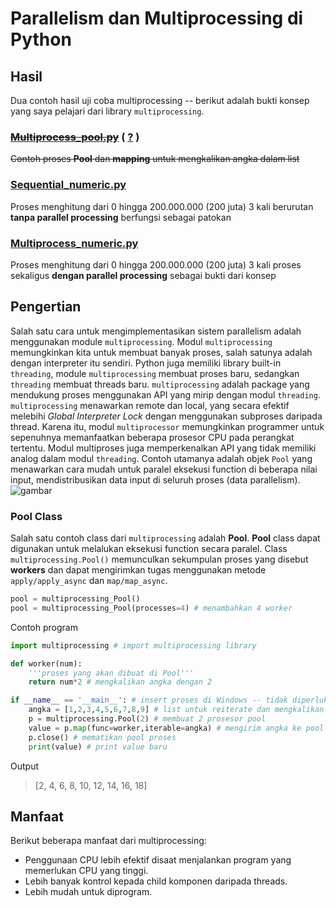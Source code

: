 # Parallelism dan Multiprocessing di Python

## Hasil

Dua contoh hasil uji coba multiprocessing -- berikut adalah bukti konsep yang saya pelajari dari library `multiprocessing`.

### ~~[Multiprocess_pool.py](https://github.com/Say1ddd/python-parallelism/commit/4358132caa9a040a8d58373b74f3cbf67764f609)~~ ( [?](https://github.com/Say1ddd/python-parallelism/commit/4358132caa9a040a8d58373b74f3cbf67764f609#commitcomment-138664697) )

~~Contoh proses **Pool** dan **mapping** untuk mengkalikan angka dalam list~~

### [Sequential_numeric.py](./sequential_numeric.py)

Proses menghitung dari 0 hingga 200.000.000 (200 juta) 3 kali berurutan **tanpa parallel processing** berfungsi sebagai patokan

### [Multiprocess_numeric.py](./multiprocess_numeric.py)

Proses menghitung dari 0 hingga 200.000.000 (200 juta) 3 kali proses sekaligus **dengan parallel processing** sebagai bukti dari konsep

## Pengertian

Salah satu cara untuk mengimplementasikan sistem parallelism adalah menggunakan module `multiprocessing`. Modul `multiprocessing` memungkinkan kita untuk membuat banyak proses, salah satunya adalah dengan interpreter itu sendiri. Python juga memiliki library built-in `threading`, module `multiprocessing` membuat proses baru, sedangkan `threading` membuat threads baru. `multiprocessing` adalah package yang mendukung proses menggunakan API yang mirip dengan modul `threading`. `multiprocessing` menawarkan remote dan local, yang secara efektif melebihi _Global Interpreter Lock_ dengan menggunakan subproses daripada thread. Karena itu, modul `multiprocessor` memungkinkan programmer untuk sepenuhnya memanfaatkan beberapa prosesor CPU pada perangkat tertentu. Modul multiproses juga memperkenalkan API yang tidak memiliki analog dalam modul `threading`. Contoh utamanya adalah objek `Pool` yang menawarkan cara mudah untuk paralel eksekusi function di beberapa nilai input, mendistribusikan data input di seluruh proses (data parallelism).
![gambar](https://uploads.sitepoint.com/wp-content/uploads/2022/07/1658988061serial_parallel_diagram.jpg)

### Pool Class

Salah satu contoh class dari `multiprocessing` adalah **Pool**. **Pool** class  dapat digunakan untuk melalukan eksekusi function secara paralel. Class `multiprocessing.Pool()` memunculkan sekumpulan proses yang disebut **workers** dan dapat mengirimkan tugas menggunakan metode `apply/apply_async` dan `map/map_async`.

```python
pool = multiprocessing_Pool()
pool = multiprocessing_Pool(processes=4) # menambahkan 4 worker
```

Contoh program

```python
import multiprocessing # import multiprocessing library

def worker(num):
    '''proses yang akan dibuat di Pool'''
    return num*2 # mengkalikan angka dengan 2

if __name__ == '__main__': # insert proses di Windows -- tidak diperlukan di Linux
    angka = [1,2,3,4,5,6,7,8,9] # list untuk reiterate dan mengkalikan dengan 2
    p = multiprocessing.Pool(2) # membuat 2 prosesor pool
    value = p.map(func=worker,iterable=angka) # mengirim angka ke pool proses
    p.close() # mematikan pool proses 
    print(value) # print value baru
```

Output

> [2, 4, 6, 8, 10, 12, 14, 16, 18]

## Manfaat

Berikut beberapa manfaat dari multiprocessing:

- Penggunaan CPU lebih efektif disaat menjalankan program yang memerlukan CPU yang tinggi.
- Lebih banyak kontrol kepada child komponen daripada threads.
- Lebih mudah untuk diprogram.
